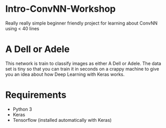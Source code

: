 # Intro-ConvNN-Workshop
Really really simple beginner friendly project for learning about ConvNN using &lt; 40 lines

# A Dell or Adele
This network is train to classify images as either A Dell or Adele. The data set is tiny so that you can train it in seconds on a crappy machine to give you an idea about how Deep Learning with Keras works.

# Requirements
- Python 3
- Keras
- Tensorflow (installed automatically with Keras)
